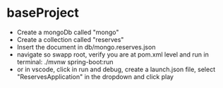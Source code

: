 # baseProject
* Create a mongoDb called "mongo" 
* Create a collection called "reserves"
* Insert the document in db/mongo.reserves.json
* navigate so swapp root, verify you are at pom.xml level and run in terminal: ./mvnw spring-boot:run
* or in vscode, click in run and debug, create a launch.json file, select "ReservesApplication" in the dropdown and click play
